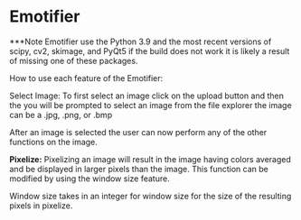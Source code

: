 # Emotifier
***Note Emotifier use the Python 3.9 and the most recent versions of scipy, cv2, skimage, and PyQt5 if the build does not work it is likely a result of missing one of these packages.


How to use each feature of the Emotifier:

Select Image:
To first select an image click on the upload button and then the you will be prompted to select an image from the file explorer the image can be a .jpg, .png, or .bmp

After an image is selected the user can now perform any of the other functions on the image.


**Pixelize:**
Pixelizing an image will result in the image having colors averaged and be displayed in larger pixels than the image. This function can be modified by using the window size feature. 

Window size takes in an integer for window size for the size of the resulting pixels in pixelize. 


